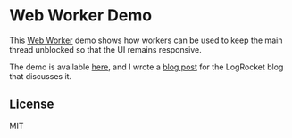 # Web Worker Demo

This [Web
Worker](https://developer.mozilla.org/en-US/docs/Web/API/Web_Workers_API) demo
shows how workers can be used to keep the main thread unblocked so that the UI
remains responsive.

The demo is available [here](https://www.dannyguo.com/web-worker-demo), and I
wrote a [blog
post](https://blog.logrocket.com/how-to-improve-interface-responsiveness-with-web-workers/)
for the LogRocket blog that discusses it.

## License

MIT
